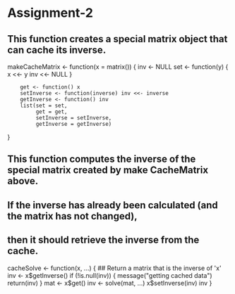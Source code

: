 # Assignment-2
## This function creates a special matrix object that can cache its inverse.

makeCacheMatrix <- function(x = matrix()) {
        inv <- NULL
        set <- function(y) {
              x <<- y
                inv <<- NULL
        }
        
        get <- function() x
        setInverse <- function(inverse) inv <<- inverse
        getInverse <- function() inv
        list(set = set,
             get = get,
             setInverse = setInverse,
             getInverse = getInverse)
}


## This function computes the inverse of the special matrix created by make CacheMatrix above.
##  If the inverse has already been calculated (and the matrix has not changed), 
## then it should retrieve the inverse from the cache.

cacheSolve <- function(x, ...) {
        ## Return a matrix that is the inverse of 'x'
        inv <- x$getInverse()
        if (!is.null(inv)) {
                message("getting cached data")
                return(inv)
        }
        mat <- x$get()
        inv <- solve(mat, ...)
        x$setInverse(inv)
        inv
}
